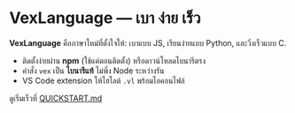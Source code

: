 # VexLanguage — เบา ง่าย เร็ว

**VexLanguage** คือภาษาใหม่ที่ตั้งใจให้: เบาแบบ JS, เรียนง่ายแบบ Python, และวิ่งเร็วแบบ C.

- ติดตั้งง่ายผ่าน **npm** (ใช้แค่ตอนติดตั้ง) หรือดาวน์โหลดไบนารีตรง
- คำสั่ง `vex` เป็น **ไบนารีแท้** ไม่พึ่ง Node ระหว่างรัน
- VS Code extension ให้ไฮไลต์ `.vl` พร้อมไอคอนไฟล์

ดูเริ่มเร็วที่ [QUICKSTART.md](./QUICKSTART.md)
